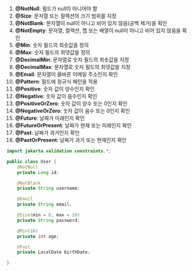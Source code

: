 1. **@NotNull**: 필드가 null이 아니어야 함
2. **@Size**: 문자열 또는 컬렉션의 크기 범위를 지정
3. **@NotBlank**: 문자열이 null이 아니고 비어 있지 않음(공백 제거)을 확인
4. **@NotEmpty**: 문자열, 컬렉션, 맵 또는 배열이 null이 아니고 비어 있지 않음을 확인
5. **@Min**: 숫자 필드의 최솟값을 정의
6. **@Max**: 숫자 필드의 최댓값을 정의
7. **@DecimalMin**: 문자열로 숫자 필드의 최솟값을 지정
8. **@DecimalMax**: 문자열로 숫자 필드의 최댓값을 지정
9. **@Email**: 문자열이 올바른 이메일 주소인지 확인
10. **@Pattern**: 필드에 정규식 패턴을 적용
11. **@Positive**: 숫자 값이 양수인지 확인
12. **@Negative**: 숫자 값이 음수인지 확인
13. **@PositiveOrZero**: 숫자 값이 양수 또는 0인지 확인
14. **@NegativeOrZero**: 숫자 값이 음수 또는 0인지 확인
15. **@Future**: 날짜가 미래인지 확인
16. **@FutureOrPresent**: 날짜가 현재 또는 미래인지 확인
17. **@Past**: 날짜가 과거인지 확인
18. **@PastOrPresent**: 날짜가 과거 또는 현재인지 확인

```java
import jakarta.validation.constraints.*;

public class User {
    @NotNull
    private Long id;

    @NotBlank
    private String username;

    @Email
    private String email;

    @Size(min = 8, max = 20)
    private String password;

    @Min(18)
    private int age;

    @Past
    private LocalDate birthDate;

}
```
